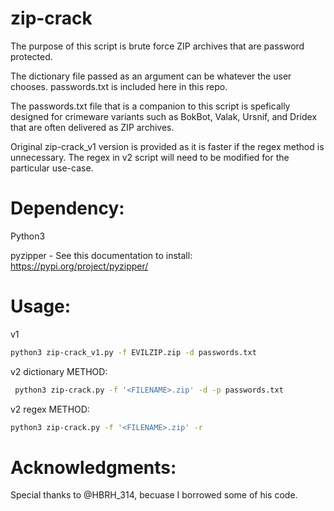   
# zip-crack
The purpose of this script is brute force ZIP archives that are password protected. 

The dictionary file passed as an argument can be whatever the user chooses. passwords.txt is included here in this repo.

The passwords.txt file that is a companion to this script is spefically designed for crimeware variants such as BokBot, Valak, Ursnif, and Dridex that are often delivered as ZIP archives.

Original zip-crack_v1 version is provided as it is faster if the regex method is unnecessary. The regex in v2 script will need to be modified for the particular use-case.

# Dependency:
Python3

pyzipper - See this documentation to install: https://pypi.org/project/pyzipper/

# Usage: 
v1
```sh
python3 zip-crack_v1.py -f EVILZIP.zip -d passwords.txt
```

v2 dictionary METHOD:
```sh
 python3 zip-crack.py -f '<FILENAME>.zip' -d -p passwords.txt
```
v2 regex METHOD: 
```sh
python3 zip-crack.py -f '<FILENAME>.zip' -r
```

# Acknowledgments: 
Special thanks to @HBRH_314, becuase I borrowed some of his code. 
